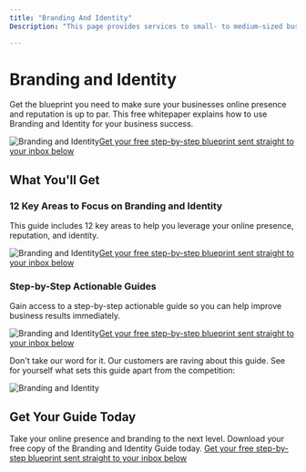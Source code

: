 ```yaml
---
title: "Branding And Identity"
Description: "This page provides services to small- to medium-sized businesses that are looking to bolster their online presence and credibility through effective branding and identity. Working with our experts, you can increase the visibility of your brand and create a strong, recognizable identity. Get started today and unlock the potential of your business!"

---
```


<h1>Branding and Identity</h1><p>Get the blueprint you need to make sure your businesses online presence and reputation is up to par. This free whitepaper explains how to use Branding and Identity for your business success.</p><p><img src="image.jpg" alt="Branding and Identity"/><a href="/report.pdf" class="btn btn-primary">Get your free step-by-step blueprint sent straight to your inbox below</a></p><h2>What You'll Get</h2><h3>12 Key Areas to Focus on Branding and Identity</h3><p>This guide includes 12 key areas to help you leverage your online presence, reputation, and identity. </p><img src="image2.jpg" alt="Branding and Identity"/><a href="/report.pdf" class="btn btn-primary">Get your free step-by-step blueprint sent straight to your inbox below</a><h3> Step-by-Step Actionable Guides </h3><p>Gain access to a step-by-step actionable guide so you can help improve business results immediately. </p><img src="image3.jpg" alt="Branding and Identity"/><a href="/report.pdf" class="btn btn-primary">Get your free step-by-step blueprint sent straight to your inbox below</a><p>Don't take our word for it. Our customers are raving about this guide. See for yourself what sets this guide apart from the competition: </p><img src="image4.jpg" alt="Branding and Identity"/><h2>Get Your Guide Today</h2><p>Take your online presence and branding to the next level. Download your free copy of the Branding and Identity Guide today. <a href="/report.pdf" class="btn btn-primary">Get your free step-by-step blueprint sent straight to your inbox below</a></p>